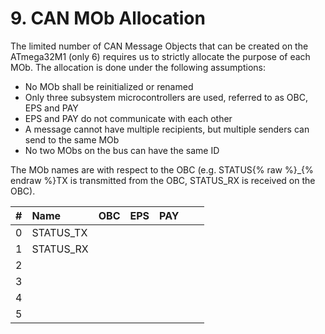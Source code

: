 # 9. CAN MOb Allocation

The limited number of CAN Message Objects that can be created on the ATmega32M1 \(only 6\) requires us to strictly allocate the purpose of each MOb. The allocation is done under the following assumptions:

* No MOb shall be reinitialized or renamed
* Only three subsystem microcontrollers are used, referred to as OBC, EPS and PAY
* EPS and PAY do not communicate with each other
* A message cannot have multiple recipients, but multiple senders can send to the same MOb
* No two MObs on the bus can have the same ID

The MOb names are with respect to the OBC \(e.g. STATUS{% raw %}\_{% endraw %}TX is transmitted from the OBC, STATUS\_RX is received on the OBC).

| \# | Name | OBC | EPS | PAY |  |  |
| :--- | :--- | :--- | :--- | :--- | :--- | :--- |
| 0 | STATUS\_TX |  |  |  |  |  |
| 1 | STATUS\_RX |  |  |  |  |  |
| 2 |  |  |  |  |  |  |
| 3 |  |  |  |  |  |  |
| 4 |  |  |  |  |  |  |
| 5 |  |  |  |  |  |  |



